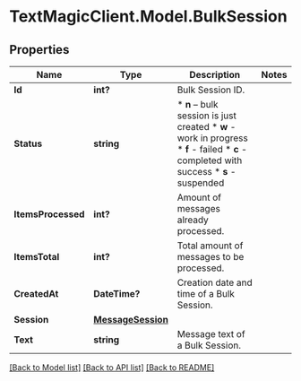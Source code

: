 # TextMagicClient.Model.BulkSession
## Properties

Name | Type | Description | Notes
------------ | ------------- | ------------- | -------------
**Id** | **int?** | Bulk Session ID. | 
**Status** | **string** | * **n** – bulk session is just created * **w** - work in progress * **f** - failed * **c** - completed with success * **s** - suspended  | 
**ItemsProcessed** | **int?** | Amount of messages already processed. | 
**ItemsTotal** | **int?** | Total amount of messages to be processed. | 
**CreatedAt** | **DateTime?** | Creation date and time of a Bulk Session. | 
**Session** | [**MessageSession**](MessageSession.md) |  | 
**Text** | **string** | Message text of a Bulk Session. | 

[[Back to Model list]](../README.md#documentation-for-models) [[Back to API list]](../README.md#documentation-for-api-endpoints) [[Back to README]](../README.md)

